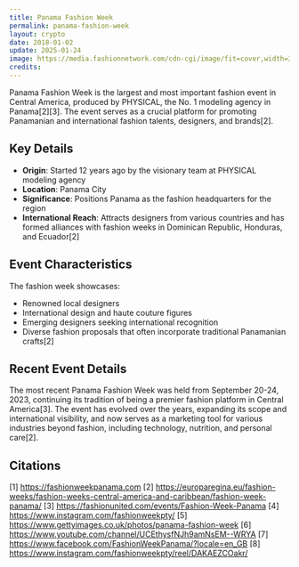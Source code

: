 ```yaml
---
title: Panama Fashion Week
permalink: panama-fashion-week
layout: crypto
date: 2018-01-02
update: 2025-01-24
image: https://media.fashionnetwork.com/cdn-cgi/image/fit=cover,width=328,height=328,format=auto/m/e16e/bcbc/ad1a/0451/1d3c/49e8/6953/1417/8fe1/2736/2736.png
credits:
---
```


Panama Fashion Week is the largest and most important fashion event in Central America, produced by PHYSICAL, the No. 1 modeling agency in Panama[2][3]. The event serves as a crucial platform for promoting Panamanian and international fashion talents, designers, and brands[2].

## Key Details

- **Origin**: Started 12 years ago by the visionary team at PHYSICAL modeling agency
- **Location**: Panama City
- **Significance**: Positions Panama as the fashion headquarters for the region
- **International Reach**: Attracts designers from various countries and has formed alliances with fashion weeks in Dominican Republic, Honduras, and Ecuador[2]

## Event Characteristics

The fashion week showcases:
- Renowned local designers
- International design and haute couture figures
- Emerging designers seeking international recognition
- Diverse fashion proposals that often incorporate traditional Panamanian crafts[2]

## Recent Event Details

The most recent Panama Fashion Week was held from September 20-24, 2023, continuing its tradition of being a premier fashion platform in Central America[3]. The event has evolved over the years, expanding its scope and international visibility, and now serves as a marketing tool for various industries beyond fashion, including technology, nutrition, and personal care[2].

## Citations

[1] https://fashionweekpanama.com
[2] https://europaregina.eu/fashion-weeks/fashion-weeks-central-america-and-caribbean/fashion-week-panama/
[3] https://fashionunited.com/events/Fashion-Week-Panama
[4] https://www.instagram.com/fashionweekpty/
[5] https://www.gettyimages.co.uk/photos/panama-fashion-week
[6] https://www.youtube.com/channel/UCEthysfNJh9amNsEM--WRYA
[7] https://www.facebook.com/FashionWeekPanama/?locale=en_GB
[8] https://www.instagram.com/fashionweekpty/reel/DAKAEZCOakr/
